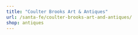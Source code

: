 ```yaml
---
title: "Coulter Brooks Art & Antiques"
url: /santa-fe/coulter-brooks-art-and-antiques/
shop: antiques
---
```

